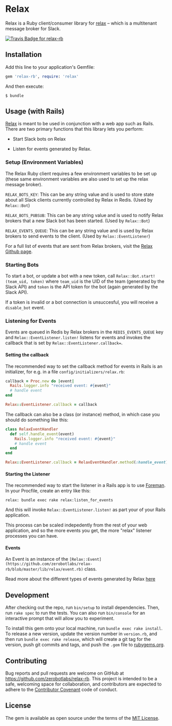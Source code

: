 # Relax

Relax is a Ruby client/consumer library for [relax](https://github.com/zerobotlabs/relax) &ndash; which is a multitenant message broker for Slack.

[![Travis Badge for relax-rb](https://api.travis-ci.org/zerobotlabs/relax-rb.svg?branch=master)](https://api.travis-ci.org/zerobotlabs/relax-rb)

## Installation

Add this line to your application's Gemfile:

```ruby
gem 'relax-rb', require: 'relax'
```

And then execute:

    $ bundle

## Usage (with Rails)

[Relax](https://github.com/zerobotlabs/relax) is meant to be used in
conjunction with a web app such as Rails. There are two primary
functions that this library lets you perform:

* Start Slack bots on Relax

* Listen for events generated by Relax.

### Setup (Environment Variables)

The Relax Ruby client requires a few environment variables to be set up
(these same environment variables are also used to set up the relax
message broker).

`RELAX_BOTS_KEY`: This can be any string value and is used to store state
about all Slack clients currently controlled by Relax in Redis. (Used by
`Relax::Bot`)

`RELAX_BOTS_PUBSUB`: This can be any string value and is used to notify
Relax brokers that a new Slack bot has been started. (Used by
`Relax::Bot`)

`RELAX_EVENTS_QUEUE`: This can be any string value and is used by Relax
brokers to send events to the client. (Used by `Relax::EventListener`)

For a full list of events that are sent from Relax brokers, visit the
[Relax Github page](https://github.com/zerobotlabs/relax).

### Starting Bots

To start a bot, or update a bot with a new token, call
`Relax::Bot.start!(team_uid, token)` where `team_uid` is the UID of the
team (generated by the Slack API) and `token` is the API token for the
bot (again generated by the Slack API).

If a token is invalid or a bot connection is unsuccesful, you will
receive a `disable_bot` event.

### Listening for Events

Events are queued in Redis by Relax brokers in the `REDIS_EVENTS_QUEUE`
key and `Relax::EventListener.listen!` listens for events and invokes
the callback that is set by `Relax::EventListener.callback=`.

#### Setting the callback

The recommended way to set the callback method for events in Rails is an
initializer, for e.g. in a file `config/initializers/relax.rb`:

```ruby
callback = Proc.new do |event|
  Rails.logger.info "received event: #{event}"
  # handle event
end

Relax::EventListener.callback = callback
```

The callback can also be a class (or instance) method, in which case you should do
something like this:

```ruby
class RelaxEventHandler
  def self.handle_event(event)
    Rails.logger.info "received event: #{event}"
    # handle event
  end
end

Relax::EventListener.callback = RelaxEventHandler.method(:handle_event)
```

#### Starting the Listener

The recommended way to start the listener in a Rails app is to use
[Foreman](https://github.com/ddollar/foreman). In your Procfile, create
an entry like this:

`relax: bundle exec rake relax:listen_for_events`

And this will invoke `Relax::EventListener.listen!` as part your of your
Rails application.

This process can be scaled indepedently from the rest of your web
application, and so the more events you get, the more "relax" listener
processes you can have.

#### Events

An Event is an instance of the
`[Relax::Event](https://github.com/zerobotlabs/relax-rb/blob/master/lib/relax/event.rb)` class.

Read more about the different types of events generated by Relax
[here](https://github.com/zerobotlabs/relax#events)

## Development

After checking out the repo, run `bin/setup` to install dependencies. Then, run `rake spec` to run the tests. You can also run `bin/console` for an interactive prompt that will allow you to experiment.

To install this gem onto your local machine, run `bundle exec rake install`. To release a new version, update the version number in `version.rb`, and then run `bundle exec rake release`, which will create a git tag for the version, push git commits and tags, and push the `.gem` file to [rubygems.org](https://rubygems.org).

## Contributing

Bug reports and pull requests are welcome on GitHub at https://github.com/zerobotlabs/relax-rb. This project is intended to be a safe, welcoming space for collaboration, and contributors are expected to adhere to the [Contributor Covenant](http://contributor-covenant.org/) code of conduct.


## License

The gem is available as open source under the terms of the [MIT License](http://opensource.org/licenses/MIT).

